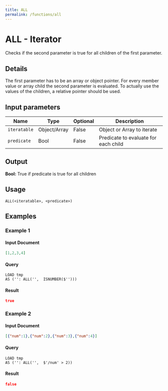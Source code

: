 ```yaml
---
title: ALL
permalink: /functions/all
---
```


# ALL - Iterator

Checks if the second parameter is true for all children of the first parameter.

## Details

The first parameter has to be an array or object pointer. For every member value or array child the second parameter is evaluated. To actually use the values of the children, a relative pointer should be used.

## Input parameters

| Name | Type | Optional | Description |
| --- | --- | --- | --- |
| `iteratable` | Object/Array | False | Object or Array to iterate |
| `predicate` | Bool | False | Predicate to evaluate for each child |

## Output

**Bool:** True if predicate is true for all children

## Usage

```joda
ALL(<iteratable>, <predicate>)
```

## Examples

### Example 1

#### Input Document
```json
[1,2,3,4]
```


#### Query
```joda
LOAD tmp
AS ('': ALL('',  ISNUMBER($'')))
```
#### Result
```json
true
```


### Example 2

#### Input Document
```json
[{"num":1},{"num":2},{"num":3},{"num":4}]
```


#### Query
```joda
LOAD tmp
AS ('': ALL('',  $'/num' > 2))
```
#### Result
```json
false
```


